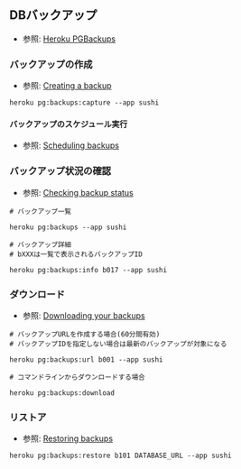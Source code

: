 ## DBバックアップ
- 参照: [Heroku PGBackups](https://devcenter.heroku.com/articles/heroku-postgres-backups)

### バックアップの作成
- 参照: [Creating a backup](https://devcenter.heroku.com/articles/heroku-postgres-backups#creating-a-backup)

```
heroku pg:backups:capture --app sushi
```

#### バックアップのスケジュール実行
- 参照: [Scheduling backups](https://devcenter.heroku.com/articles/heroku-postgres-backups#scheduling-backups)

### バックアップ状況の確認
- 参照: [Checking backup status](https://devcenter.heroku.com/articles/heroku-postgres-backups#checking-backup-status)

```
# バックアップ一覧

heroku pg:backups --app sushi
```

```
# バックアップ詳細
# bXXXは一覧で表示されるバックアップID

heroku pg:backups:info b017 --app sushi
```

### ダウンロード
- 参照: [Downloading your backups](https://devcenter.heroku.com/articles/heroku-postgres-backups#downloading-your-backups)

```
# バックアップURLを作成する場合(60分間有効)
# バックアップIDを指定しない場合は最新のバックアップが対象になる

heroku pg:backups:url b001 --app sushi
```

```
# コマンドラインからダウンロードする場合

heroku pg:backups:download
```

### リストア
- 参照: [Restoring backups](https://devcenter.heroku.com/articles/heroku-postgres-backups#restoring-backups)

```
heroku pg:backups:restore b101 DATABASE_URL --app sushi
```
